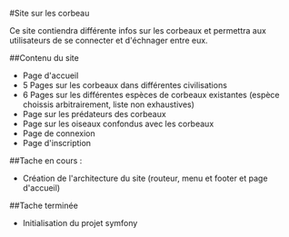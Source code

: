 
#Site sur les corbeau

Ce site contiendra différente infos sur les corbeaux et permettra aux utilisateurs de se connecter et d'échnager entre eux.

##Contenu du site

- Page d'accueil
- 5 Pages sur les corbeaux dans différentes civilisations
- 6 Pages sur les différentes espèces de corbeaux existantes (espèce choissis arbitrairement, liste non exhaustives)
- Page sur les prédateurs des corbeaux
- Page sur les oiseaux confondus avec les corbeaux
- Page de connexion
- Page d'inscription

##Tache en cours :

- Création de l'architecture du site (routeur, menu et footer et page d'accueil)

##Tache terminée

- Initialisation du projet symfony
